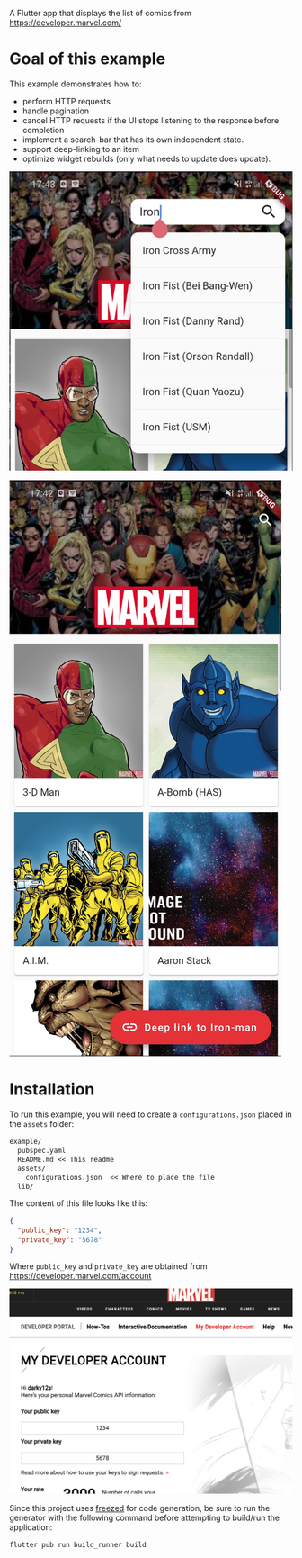A Flutter app that displays the list of comics from https://developer.marvel.com/

# Goal of this example

This example demonstrates how to:

- perform HTTP requests
- handle pagination
- cancel HTTP requests if the UI stops listening to the response before completion
- implement a search-bar that has its own independent state.
- support deep-linking to an item
- optimize widget rebuilds (only what needs to update does update).

![search](https://github.com/rrousselGit/river_pod/blob/master/examples/marvel/resources/search.png)

![home](https://github.com/rrousselGit/river_pod/blob/master/examples/marvel/resources/home.png)


# Installation

To run this example, you will need to create a `configurations.json` placed in the `assets` folder:

```
example/
  pubspec.yaml
  README.md << This readme
  assets/
    configurations.json  << Where to place the file
  lib/
```

The content of this file looks like this:

```json
{
  "public_key": "1234",
  "private_key": "5678"
}
```

Where `public_key` and `private_key` are obtained from https://developer.marvel.com/account

![marvel_account](https://github.com/rrousselGit/river_pod/blob/master/examples/marvel/resources/marvel_portal.png)

Since this project uses [freezed](https://pub.dev/packages/freezed) for code generation, be sure to run the generator with the following command before attempting to build/run the application:

```sh
flutter pub run build_runner build
```

[riverpod]: https://github.com/rrousselGit/river_pod
